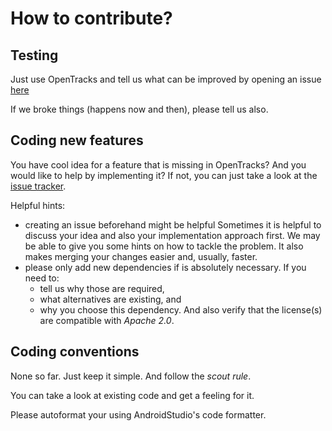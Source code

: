# How to contribute?

## Testing 

Just use OpenTracks and tell us what can be improved by opening an issue [here](https://github.com/OpenTracksApp/OpenTracks/issues/new/choose)

If we broke things (happens now and then), please tell us also.

## Coding new features

You have cool idea for a feature that is missing in OpenTracks?
And you would like to help by implementing it?
If not, you can just take a look at the [issue tracker](https://github.com/OpenTracksApp/OpenTracks/issues).

Helpful hints:
* creating an issue beforehand might be helpful
  Sometimes it is helpful to discuss your idea and also your implementation approach first.
  We may be able to give you some hints on how to tackle the problem.
  It also makes merging your changes easier and, usually, faster.
* please only add new dependencies if is absolutely necessary.
  If you need to:
  * tell us why those are required,
  * what alternatives are existing, and
  * why you choose this dependency.
  And also verify that the license(s) are compatible with _Apache 2.0_.
 
## Coding conventions

None so far.
Just keep it simple.
And follow the _scout rule_. 

You can take a look at existing code and get a feeling for it.

Please autoformat your using AndroidStudio's code formatter. 
